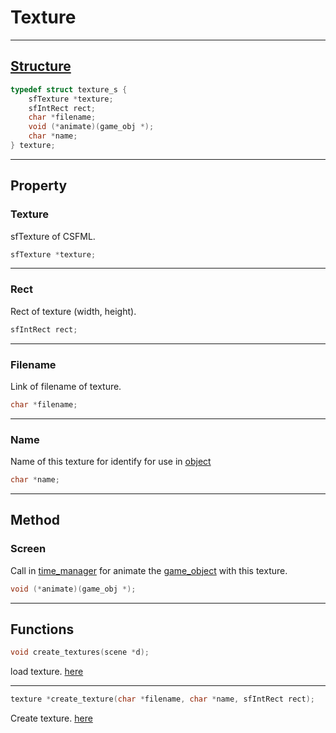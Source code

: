 # Texture
***
## [Structure](../include/struct.h)
```c
typedef struct texture_s {
    sfTexture *texture;
    sfIntRect rect;
    char *filename;
    void (*animate)(game_obj *);
    char *name;
} texture;
```
***
## Property
### Texture
sfTexture of CSFML.
```c
sfTexture *texture;
```
***
### Rect
Rect of texture (width, height).
```c
sfIntRect rect;
```
***
### Filename
Link of filename of texture.
```c
char *filename;
```
***
### Name
Name of this texture for identify for use in [object](./game_obj.md)
```c
char *name;
```
***
## Method
### Screen
Call in [time_manager](../manager/time_manager.c) for animate the [game_object](./game_obj.md) with this texture.
```c
void (*animate)(game_obj *);
```
***
## Functions
```c
void create_textures(scene *d);
```
load texture. [here](../manager/texture_manager.c)
***
```c
texture *create_texture(char *filename, char *name, sfIntRect rect);
```
Create texture. [here](../manager/texture_manager.c)
